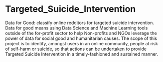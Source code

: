 # Targeted_Suicide_Intervention
Data for Good: classify online redditors for targeted suicide intervention.
Data for good means using Data Science and Machine Learning tools outside of the for-profit sector to help Non-profits and NGOs leverage the power of data for social good and humanitarian causes. The scope of this project is to identify, amongst users in an online community, people at risk of self-harm or suicide, so that actions can be undertaken to provide Targeted Suicide Intervention in a timely-fashioned and sustained manner.
